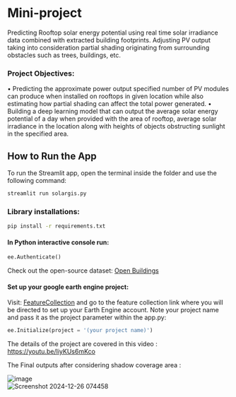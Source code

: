 # Mini-project
Predicting Rooftop solar energy potential using real time solar irradiance data combined with extracted building footprints. Adjusting PV output taking into consideration partial shading originating from surrounding obstacles such as trees, buildings, etc. 

### Project Objectives:
•	Predicting the approximate power output specified number of PV modules can produce when installed on rooftops in given location while also estimating how partial shading can affect the total power generated. 
•	Building a deep learning model that can output the average solar energy potential of a day when provided with the area of rooftop, average solar irradiance in the location along with heights of objects obstructing sunlight in the specified area. 

## How to Run the App
To run the Streamlit app, open the terminal inside the folder and use the following command:

```bash
streamlit run solargis.py
```

### Library installations: 
```bash
pip install -r requirements.txt
```

#### In Python interactive console run: 
```python
ee.Authenticate()
```

Check out the open-source dataset: [Open Buildings](https://sites.research.google/open-buildings/)

#### Set up your google earth engine project: 
Visit: [FeatureCollection](https://developers.google.com/earth-engine/datasets/catalog/GOOGLE_Research_open-buildings_v3_polygons) and go to the feature collection link where you will be directed to set up your Earth Engine account. Note your project name and pass it as the project parameter within the app.py: 
```python
ee.Initialize(project = '(your project name)')
```

The details of the project are covered in this video : https://youtu.be/IiyKUs6mKco

The Final outputs after considering shadow coverage area :

![image](https://github.com/user-attachments/assets/927c9cc3-ca5d-4391-b9c7-50ca324f865f)
<br>
![Screenshot 2024-12-26 074458](https://github.com/user-attachments/assets/5e7606c3-a5c1-40c0-a4d9-09a2bfb95614)





<br>




